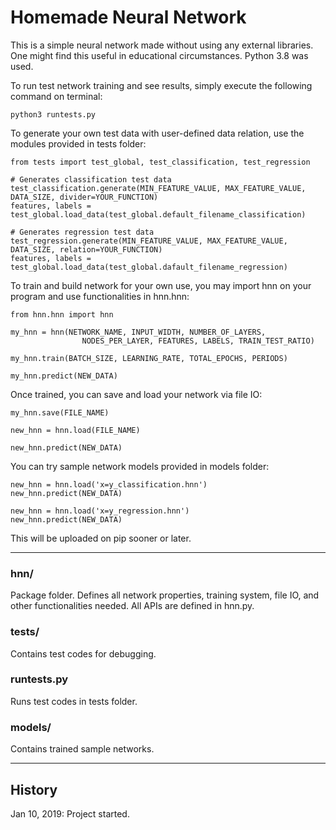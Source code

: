 # Homemade Neural Network

This is a simple neural network made without using any external libraries. One might find this useful in educational circumstances. Python 3.8 was used.

To run test network training and see results, simply execute the following command on terminal:

```
python3 runtests.py
```

To generate your own test data with user-defined data relation, use the modules provided in tests folder:

``` python3
from tests import test_global, test_classification, test_regression

# Generates classification test data
test_classification.generate(MIN_FEATURE_VALUE, MAX_FEATURE_VALUE, DATA_SIZE, divider=YOUR_FUNCTION)
features, labels = test_global.load_data(test_global.default_filename_classification)

# Generates regression test data
test_regression.generate(MIN_FEATURE_VALUE, MAX_FEATURE_VALUE, DATA_SIZE, relation=YOUR_FUNCTION)
features, labels = test_global.load_data(test_global.dafault_filename_regression)

```

To train and build network for your own use, you may import hnn on your program and use functionalities in hnn.hnn:

``` python3
from hnn.hnn import hnn

my_hnn = hnn(NETWORK_NAME, INPUT_WIDTH, NUMBER_OF_LAYERS,
                NODES_PER_LAYER, FEATURES, LABELS, TRAIN_TEST_RATIO)

my_hnn.train(BATCH_SIZE, LEARNING_RATE, TOTAL_EPOCHS, PERIODS)

my_hnn.predict(NEW_DATA)
```

Once trained, you can save and load your network via file IO:

``` python3
my_hnn.save(FILE_NAME)

new_hnn = hnn.load(FILE_NAME)

new_hnn.predict(NEW_DATA)
```

You can try sample network models provided in models folder:

``` python3
new_hnn = hnn.load('x=y_classification.hnn')
new_hnn.predict(NEW_DATA)

new_hnn = hnn.load('x=y_regression.hnn')
new_hnn.predict(NEW_DATA)
```

This will be uploaded on pip sooner or later.

---
### hnn/
Package folder. Defines all network properties, training system, file IO, and other functionalities needed. All APIs are defined in hnn.py.

### tests/
Contains test codes for debugging.

### runtests.py
Runs test codes in tests folder.

### models/
Contains trained sample networks.

---
## History
Jan 10, 2019: Project started.